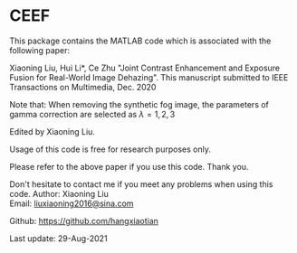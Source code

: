# CEEF
This package contains the MATLAB code which is associated with the following paper:

Xiaoning Liu, Hui Li*, Ce Zhu "Joint Contrast Enhancement and Exposure Fusion for
Real-World Image Dehazing". 
This manuscript submitted to IEEE Transactions on Multimedia, Dec. 2020

Note that: When removing the synthetic fog image, the parameters of gamma correction are selected as $\lambda = 1, 2, 3$

Edited by Xiaoning Liu.   

Usage of this code is free for research purposes only. 

Please refer to the above paper if you use this code. Thank you.


Don't hesitate to contact me if you meet any problems when using this code.
Author: Xiaoning Liu                                                            
Email: liuxiaoning2016@sina.com

Github: https://github.com/hangxiaotian

Last update: 29-Aug-2021
